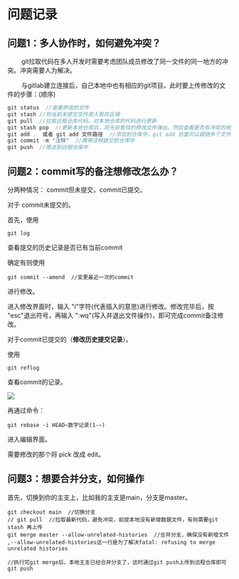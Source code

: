 # 问题记录

## 问题1：多人协作时，如何避免冲突？

        git拉取代码在多人开发时需要考虑团队成员修改了同一文件的同一地方的冲突。冲突需要人为解决。

        与gitlab建立连接后，自己本地中也有相应的git项目，此时要上传修改的文件的步骤：(顺序)

```c++
git status  //查看修改的文件
git stash //将当前未提交文件放入暂存区域
git pull  //拉取远程仓库代码，对本地仓库的代码进行更新
git stash pop  //更新本地仓库后，将先前暂存的修改文件弹出，然后查看是否有冲突的地方，进行修改
git add .  或者 git add 文件路径  //添加到仓库中，git add 后面可以跟随多个文件路径，或者加个点全部添加
git commit -m "注释"  //携带注释提交到仓库中  
git push  //推送到远程仓库中
```

## 问题2：commit写的备注想修改怎么办？

分两种情况： commit但未提交，commit已提交。

对于 commit未提交的。

首先，使用 

```git
git log 
```

查看提交的历史记录是否已有当前commit 

确定有则使用 

```git
git commit --amend  //变更最近一次的commit
```

进行修改。

进入修改界面时，输入 "i"字符(代表插入的意思)进行修改。修改完毕后，按 "esc"退出符号，再输入 ":wq"(写入并退出文件操作)，即可完成commit备注修改。

对于commit已提交的（**修改历史提交记录**）。

使用 

```git
git reflog
```

查看commit的记录。

![](D:\总结\图片池\reflog命令.png)

再通过命令：

```git
git rebase -i HEAD~数字记录(1-~)
```

进入编辑界面。

需要修改的那个将 pick 改成 edit。





## 问题3：想要合并分支，如何操作

首先，切换到你的主支上，比如我的主支是main，分支是master。

```git
git checkout main  //切换分支
// git pull  //拉取最新代码，避免冲突，前提本地没有新增数据文件，有则需要git stash 再上传
git merge master --allow-unrelated-histories  //合并分支，确保没有新增文件 ,--allow-unrelated-histories这一行是为了解决fatal: refusing to merge unrelated histories

//执行完git merge后，本地主支已经合并分支了，这时通过git push上传到远程仓库即可
git push



```
